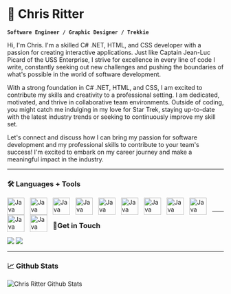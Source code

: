 # 🖖 Chris Ritter

**`Software Engineer / Graphic Designer / Trekkie`**

Hi, I'm Chris. I'm a skilled C# .NET, HTML, and CSS developer with a passion for creating interactive applications. Just like Captain Jean-Luc Picard of the USS Enterprise, I strive for excellence in every line of code I write, constantly seeking out new challenges and pushing the boundaries of what's possible in the world of software development.

With a strong foundation in C# .NET, HTML, and CSS, I am excited to contribute my skills and creativity to a professional setting. I am dedicated, motivated, and thrive in collaborative team environments. Outside of coding, you might catch me indulging in my love for Star Trek, staying up-to-date with the latest industry trends or seeking to continuously improve my skill set.

Let's connect and discuss how I can bring my passion for software development and my professional skills to contribute to your team's success! I'm excited to embark on my career journey and make a meaningful impact in the industry.

---
### 🛠️ Languages + Tools

<img align="left" alt="Java" width="40px" style="padding-right:10px;" src="https://cdn.jsdelivr.net/gh/devicons/devicon/icons/csharp/csharp-plain.svg"/>
<img align="left" alt="Java" width="40px" style="padding-right:10px;" src="https://cdn.jsdelivr.net/gh/devicons/devicon/icons/dot-net/dot-net-plain.svg"/>
<img align="left" alt="Java" width="40px" style="padding-right:10px;" src="https://cdn.jsdelivr.net/gh/devicons/devicon/icons/html5/html5-plain-wordmark.svg"/>
<img align="left" alt="Java" width="40px" style="padding-right:10px;" src="https://cdn.jsdelivr.net/gh/devicons/devicon/icons/css3/css3-plain-wordmark.svg"/>
<img align="left" alt="Java" width="40px" style="padding-right:10px;" src="https://cdn.jsdelivr.net/gh/devicons/devicon/icons/java/java-plain.svg"/>
<img align="left" alt="Java" width="40px" style="padding-right:10px;" src="https://cdn.jsdelivr.net/gh/devicons/devicon/icons/github/github-original-wordmark.svg"/>
<img align="left" alt="Java" width="40px" style="padding-right:10px;" src="https://cdn.jsdelivr.net/gh/devicons/devicon/icons/visualstudio/visualstudio-plain.svg"/>
<img align="left" alt="Java" width="40px" style="padding-right:10px;" src="https://cdn.jsdelivr.net/gh/devicons/devicon/icons/vscode/vscode-original.svg"/>

<img align="left" alt="Java" width="40px" style="padding-right:10px;" src="https://cdn.jsdelivr.net/gh/devicons/devicon/icons/windows8/windows8-original.svg"/>
<img align="left" alt="Java" width="40px" style="padding-right:10px;" src="https://cdn.jsdelivr.net/gh/devicons/devicon/icons/intellij/intellij-original.svg"/><img align="left" alt="Java" width="40px" style="padding-right:10px;" src="https://cdn.jsdelivr.net/gh/devicons/devicon/icons/figma/figma-original.svg"/>

<br>

---

### 💬Get in Touch

[<img src="https://custom-icon-badges.demolab.com/badge/-@chrisritterdev-blue?style=for-the-badge&logo=twitter&logoColor=white"/>](https://www.twitter.com/chrisritterdev)  [<img src="https://custom-icon-badges.demolab.com/badge/-LinkedIn Profile-royalblue?style=for-the-badge&logo=linkedin&logoColor=white"/>](https://www.linkedin.com/in/chriswritter/)

---

### 📈 Github Stats

![Chris Ritter Github Stats](https://github-readme-stats.vercel.app/api?username=chriritt&show_icons=true&theme=cobalt2) 
